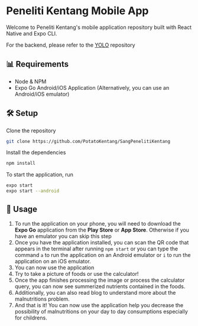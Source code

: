 # Peneliti Kentang Mobile App

Welcome to Peneliti Kentang's mobile application repository built with React Native and Expo CLI.

For the backend, please refer to the [YOLO](https://github.com/PotatoKentang/YouOnlyLickOnce) repository

## 📊 Requirements

- Node & NPM
- Expo Go Android/iOS Application (Alternatively, you can use an Android/iOS emulator)

## 🛠 Setup

Clone the repository

```bash
git clone https://github.com/PotatoKentang/SangPenelitiKentang
```

Install the dependencies

```bash
npm install
```

To start the application, run

```bash
expo start
expo start --android
```

## 📱 Usage

1. To run the application on your phone, you will need to download the **Expo Go** application from the **Play Store** or **App Store**. Otherwise if you have an emulator you can skip this step
2. Once you have the application installed, you can scan the QR code that appears in the terminal after running `npm start` or you can type the command `a` to run the application on an Android emulator or `i` to run the application on an iOS emulator.
3. You can now use the application
4. Try to take a picture of foods or use the calculator!
5. Once the app finishes processing the image or process the calculator query, you can now see summerized nutrients contained in the foods.
6. Additionally, you can also read blog to understand more about the malnutritions problem.
7. And that is it! You can now use the application help you decrease the possibility of malnutritions on your day to day consumptions especially for childrens.

